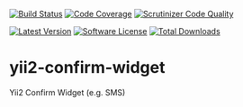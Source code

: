 [![Build Status](https://travis-ci.org/icron/yii2-confirm-widget.svg)](https://travis-ci.org/icron/yii2-confirm-widget)
[![Code Coverage](https://scrutinizer-ci.com/g/icron/yii2-confirm-widget/badges/coverage.png?b=master)](https://scrutinizer-ci.com/g/icron/yii2-confirm-widget/?branch=master)
[![Scrutinizer Code Quality](https://scrutinizer-ci.com/g/icron/yii2-confirm-widget/badges/quality-score.png?b=master)](https://scrutinizer-ci.com/g/icron/yii2-confirm-widget/?branch=master)

[![Latest Version](https://img.shields.io/github/tag/icron/yii2-confirm-widget.svg?style=flat-square&label=release)](https://github.com/icron/yii2-confirm-widget/tags)
[![Software License](https://img.shields.io/badge/license-BSD-brightgreen.svg?style=flat-square)](LICENSE.md)
[![Total Downloads](https://img.shields.io/packagist/dt/icron/yii2-confirm-widget.svg?style=flat-square)](https://packagist.org/packages/icron/yii2-confirm-widget)

# yii2-confirm-widget
Yii2 Confirm Widget (e.g. SMS)
